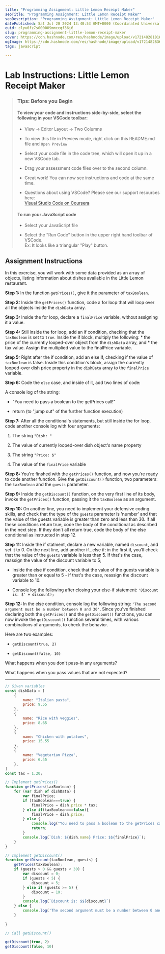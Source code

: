 ```yaml
---
title: "Programming Assignment: Little Lemon Receipt Maker"
seoTitle: "Programming Assignment: Little Lemon Receipt Maker"
seoDescription: "Programming Assignment: Little Lemon Receipt Maker"
datePublished: Sat Jul 20 2024 13:40:53 GMT+0000 (Coordinated Universal Time)
cuid: clyu6fz7s000009mmccqf36i6
slug: programming-assignment-little-lemon-receipt-maker
cover: https://cdn.hashnode.com/res/hashnode/image/upload/v1721482818183/1a61271b-4659-4e06-9caa-d7ee8330c36a.png
ogImage: https://cdn.hashnode.com/res/hashnode/image/upload/v1721482836805/254dce77-82b9-4754-86de-eb8a4f45873e.png
tags: javascript

---
```


# **Lab Instructions: Little Lemon Receipt Maker**

> ### **Tips: Before you Begin**
> 
> #### **To view your code and instructions side-by-side, select the following in your VSCode toolbar:**
> 
> * View -&gt; Editor Layout -&gt; Two Columns
>     
> * To view this file in Preview mode, right click on this README.md file and `Open Preview`
>     
> * Select your code file in the code tree, which will open it up in a new VSCode tab.
>     
> * Drag your assessment code files over to the second column.
>     
> * Great work! You can now see instructions and code at the same time.
>     
> * Questions about using VSCode? Please see our support resources here:  
>     [Visual Studio Code on Coursera](https://www.coursera.org/learn/programming-with-javascript/supplement/roMvE/visual-studio-code-on-coursera)
>     
> 
> #### **To run your JavaScript code**
> 
> * Select your JavaScript file
>     
> * Select the "Run Code" button in the upper right hand toolbar of VSCode.  
>     Ex: It looks like a triangular "Play" button.
>     

## **Assignment Instructions**

In this exercise, you will work with some data provided as an array of objects, listing information about dishes available in the Little Lemon restaurant.  

**Step 1:** In the function `getPrices()`, give it the parameter of `taxBoolean`.

**Step 2:** Inside the `getPrices()` function, code a for loop that will loop over all the objects inside the `dishData` array.

**Step 3:** Inside the for loop, declare a `finalPrice` variable, without assigning it a value.

**Step 4:** Still inside the for loop, add an if condition, checking that the `taxBoolean` is set to `true`. Inside the if block, multiply the following: \* the price of the currently looped-over object from the `dishData` array, and \* the tax value. Assign the multiplied value to the finalPrice variable.

**Step 5:** Right after the if condition, add an else if, checking if the value of `taxBoolean` is false. Inside this condition's block, assign the currently looped-over dish price property in the `dishData` array to the `finalPrice` variable.

**Step 6:** Code the `else` case, and inside of it, add two lines of code:

A console log of the string:

* "You need to pass a boolean to the getPrices call!"
    
* return (to "jump out" of the further function execution)
    

**Step 7:** After all the conditional's statements, but still inside the for loop, code another console log with four arguments:

1. The string `"Dish: "`
    
2. The value of currently looped-over dish object's name property
    
3. The string `"Price: $"`
    
4. The value of the `finalPrice` variable  
    

**Step 8:** You're finshed with the `getPrices()` function, and now you're ready to code another function. Give the `getDiscount()` function, two parameters: the `taxBoolean` and the `guests` parameter.

**Step 9:** Inside the `getDiscount()` function, on the very first line of its body, invoke the `getPrices()` function, passing it the `taxBoolean` as an argument.

**Step 10:** On another line, you need to implement your defensive coding skills, and check that the type of the `guests` parameter is 'number' and that the value of the guests variable is greater than zero and less than 30. If all these conditions return true, code the body of the conditional as described in the next step. If they don't all return true, code the body of the else conditional as instructed in step 12.

**Step 11:** Inside the if statment, declare a new variable, named `discount`, and set it to 0. On the next line, add another if...else if: in the first if, you'll check that the value of the `guests` variable is less than 5. If that's the case, reassign the value of the discount variable to 5;

* Inside the else if condition, check that the value of the guests variable is greater than or equal to 5 - if that's the case, reassign the discount variable to 10.
    
* Console log the following after closing your else-if statement: `'Discount is: $' + discount);`
    

**Step 12:** In the else condition, console log the following string: `'The second argument must be a number between 0 and 30'`. Since you've finished declaring both the `getPrices()` and the `getDiscount()` functions, you can now invoke the `getDiscount()` function several times, with various combinations of arguments, to check the behavior.

Here are two examples:

* `getDiscount(true, 2)`
    
* `getDiscount(false, 10)`
    

What happens when you don't pass-in any arguments?

What happens when you pass values that are not expected?

---

```javascript
// Given variables
const dishData = [
    {
        name: "Italian pasta",
        price: 9.55
    },
    {
        name: "Rice with veggies",
        price: 8.65
    },
    {
        name: "Chicken with potatoes",
        price: 15.55
    },
    {
        name: "Vegetarian Pizza",
        price: 6.45
    },
]
const tax = 1.20;

// Implement getPrices()
function getPrices(taxBoolean) {
    for (var dish of dishData) {
        var finalPrice;
        if (taxBoolean===true) {
            finalPrice = dish.price * tax;
        } else if(taxBoolean===false){
            finalPrice = dish.price;
        } else {
            console.log("You need to pass a boolean to the getPrices call!");
            return;
        }
        console.log(`Dish: ${dish.name} Price: $${finalPrice}`);
    }
}

// Implement getDiscount()
function getDiscount(taxBoolean, guests) {
    getPrices(taxBoolean);
    if (guests > 0 && guests < 30) {
        var discount = 0;
        if (guests < 5) {
            discount = 5;
        } else if (guests >= 5) {
            discount = 10;
        }
        console.log(`Discount is: $${discount}`)
    } else {
        console.log('The second argument must be a number between 0 and 30');
    }
    
}

// Call getDiscount()

getDiscount(true, 2)
getDiscount(false, 10)
```
